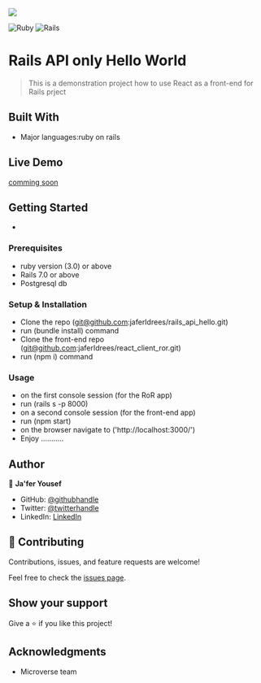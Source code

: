 ![](https://img.shields.io/badge/Microverse-blueviolet)

![Ruby](https://img.shields.io/badge/ruby-%23CC342D.svg?style=for-the-badge&logo=ruby&logoColor=white) ![Rails](https://img.shields.io/badge/rails-%23CC0000.svg?style=for-the-badge&logo=ruby-on-rails&logoColor=white)

# Rails API only Hello World 

> This is a demonstration project how to use React as a front-end for Rails prject

## Built With

- Major languages:ruby on rails


## Live Demo 

[comming soon]()


## Getting Started

-

### Prerequisites
- ruby version (3.0) or above
- Rails 7.0 or above
- Postgresql db

### Setup & Installation
- Clone the repo (git@github.com:jaferIdrees/rails_api_hello.git)
- run (bundle install) command
- Clone the front-end repo (git@github.com:jaferIdrees/react_client_ror.git)
- run (npm i) command
### Usage
- on the first console session (for the RoR app)
- run (rails s -p 8000)
- on a second console session (for the front-end app)
- run (npm start)
- on the browser navigate to ('http://localhost:3000/')
- Enjoy ...........


## Author

👤 **Ja'fer Yousef**

- GitHub: [@githubhandle](https://github.com/jaferIdrees)
- Twitter: [@twitterhandle](https://twitter.com/jafel_l)
- LinkedIn: [LinkedIn](https://linkedin.com/in/jaferll)


## 🤝 Contributing

Contributions, issues, and feature requests are welcome!

Feel free to check the [issues page](https://github.com/jaferIdrees/rails_api_hello/issues).

## Show your support

Give a ⭐️ if you like this project!

## Acknowledgments

- Microverse team
